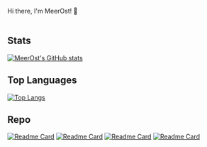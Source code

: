 Hi there, I'm MeerOst! 👋<br/>
<br/>
## Stats
[![MeerOst's GitHub stats](https://github-readme-stats.vercel.app/api?username=MeerOst&theme=cobalt)](https://github.com/MeerOst/MeerOst)

## Top Languages
[![Top Langs](https://github-readme-stats.vercel.app/api/top-langs/?username=MeerOst&layout=compact&theme=cobalt)](https://github.com/MeerOst/MeerOst)

## Repo
[![Readme Card](https://github-readme-stats.vercel.app/api/pin/?username=MeerOst&repo=MeerOstLightHouseFlowMonitor&theme=cobalt)](https://github.com/MeerOst/MeerOst)
[![Readme Card](https://github-readme-stats.vercel.app/api/pin/?username=MeerOst&repo=MiOu&theme=cobalt)](https://github.com/MeerOst/MiOu)
[![Readme Card](https://github-readme-stats.vercel.app/api/pin/?username=MeerOst&repo=meerost.github.io&theme=cobalt)](https://github.com/MeerOst/meerost.github.io)
[![Readme Card](https://github-readme-stats.vercel.app/api/pin/?username=MeerOst&repo=MeerOstPubilcStatic&theme=cobalt)](https://github.com/MeerOst/MeerOstPubilcStatic)
